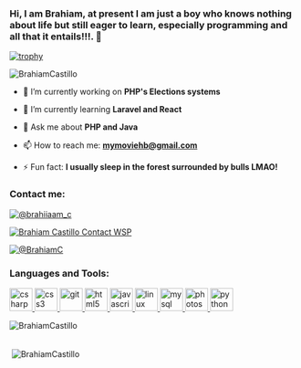 ### Hi, I am Brahiam, at present I am just a boy who knows nothing about life but still eager to learn, especially programming and all that it entails!!!. 👋

 [![trophy](https://github-profile-trophy.vercel.app/?username=BrahiamCastillo&theme=onedark)](https://github.com/BrahiamCastillo/github-profile-trophy)
 
 <p align="left"> <img src="https://komarev.com/ghpvc/?username=BrahiamCastillo&label=Profile%20views&color=0e75b6&style=flat" alt="BrahiamCastillo" /> </p>
<html>
<body>
 
 - 🔭 I’m currently working on <strong>PHP's Elections systems</strong>
    
 - 🌱 I’m currently learning  <strong>Laravel and React</strong>
   
 - 💬 Ask me about <strong>PHP and Java</strong>
   
 - 📫 How to reach me: <strong>mymoviehb@gmail.com</strong>
   
 - ⚡ Fun fact: <strong>I usually sleep in the forest surrounded by bulls LMAO!</strong>
 
 <h3 align="left">Contact me:</h3>

<p align="left">
  
<a href="https://www.instagram.com/brahiiaam_c/" target="blank"><img align="center" src="https://img.shields.io/badge/Instagram-Contact%20me-brightgreen?logo=instagram&style=for-the-badge" alt="@brahiiaam_c" /></a>

<a href="https://api.whatsapp.com/send?phone=18297208598&text=%C2%A1Hola%20buenas,%20Brahiam%20Castillo%20para%20servirles!" target="_blank"><img align="center" src="https://img.shields.io/badge/Whatsapp-Contact%20me-brightgreen?logo=whatsapp&style=for-the-badge" alt="Brahiam Castillo Contact WSP" /></a>

<a href="https://t.me/BrahiamC" target="blank"><img align="center" src="https://img.shields.io/badge/Telegram-Contact%20me-brightgreen?logo=telegram&style=for-the-badge" alt="@BrahiamC" /></a>
 
 <h3 align="left">Languages and Tools:</h3>
<p align="left"> <a href="https://www.w3schools.com/cs/" target="_blank"> <img src="https://devicons.github.io/devicon/devicon.git/icons/csharp/csharp-original.svg" alt="csharp" width="40" height="40"/> </a> <a href="https://www.w3schools.com/css/" target="_blank"> <img src="https://devicons.github.io/devicon/devicon.git/icons/css3/css3-original-wordmark.svg" alt="css3" width="40" height="40"/> </a> <a href="https://git-scm.com/" target="_blank"> <img src="https://www.vectorlogo.zone/logos/git-scm/git-scm-icon.svg" alt="git" width="40" height="40"/> </a> <a href="https://www.w3.org/html/" target="_blank"> <img src="https://devicons.github.io/devicon/devicon.git/icons/html5/html5-original-wordmark.svg" alt="html5" width="40" height="40"/> </a> <a href="https://developer.mozilla.org/en-US/docs/Web/JavaScript" target="_blank"> <img src="https://devicons.github.io/devicon/devicon.git/icons/javascript/javascript-original.svg" alt="javascript" width="40" height="40"/> </a> <a href="https://www.linux.org/" target="_blank"> <img src="https://devicons.github.io/devicon/devicon.git/icons/linux/linux-original.svg" alt="linux" width="40" height="40"/> </a> <a href="https://www.mysql.com/" target="_blank"> <img src="https://devicons.github.io/devicon/devicon.git/icons/mysql/mysql-original-wordmark.svg" alt="mysql" width="40" height="40"/> </a> <a href="https://www.photoshop.com/en" target="_blank"> <img src="https://devicons.github.io/devicon/devicon.git/icons/photoshop/photoshop-plain.svg" alt="photoshop" width="40" height="40"/> </a> <a href="https://www.python.org" target="_blank"> <img src="https://devicons.github.io/devicon/devicon.git/icons/python/python-original.svg" alt="python" width="40" height="40"/> </a></p>

<p><img align="left" src="https://github-readme-stats.vercel.app/api/top-langs?username=BrahiamCastillo&show_icons=true&locale=en&layout=compact" alt="BrahiamCastillo" /></p>
<br>
<br>
<p>&nbsp;<img align="center" src="https://github-readme-stats.vercel.app/api?username=BrahiamCastillo&show_icons=true&locale=en" alt="BrahiamCastillo" /></p>


</body>
</html>
